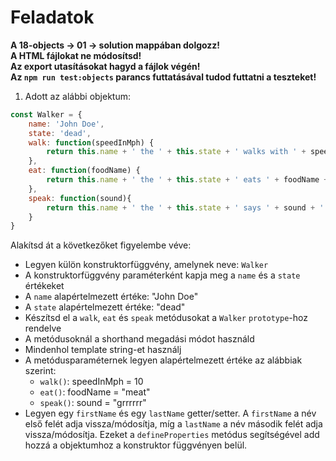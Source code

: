 # Feladatok

**A 18-objects -> 01 -> solution mappában dolgozz!**  
**A HTML fájlokat ne módosítsd!**  
**Az export utasításokat hagyd a fájlok végén!**  
**Az `npm run test:objects` parancs futtatásával tudod futtatni a teszteket!**  

1. Adott az alábbi objektum:  
```javascript
const Walker = {
    name: 'John Doe',
    state: 'dead',
    walk: function(speedInMph) {
        return this.name + ' the ' + this.state + ' walks with ' + speedInMph + ' mph!'
    },
    eat: function(foodName) {
        return this.name + ' the ' + this.state + ' eats ' + foodName + '!'
    },
    speak: function(sound){
        return this.name + ' the ' + this.state + ' says ' + sound + '!'
    }
}
```

Alakítsd át a következőket figyelembe véve:
- Legyen külön konstruktorfüggvény, amelynek neve: `Walker`
- A konstruktorfüggvény paraméterként kapja meg a `name` és a `state` értékeket
- A `name` alapértelmezett értéke: "John Doe"
- A `state` alapértelmezett értéke: "dead"
- Készítsd el a  `walk`, `eat` és `speak` metódusokat a `Walker` `prototype`-hoz rendelve
- A metódusoknál a shorthand megadási módot használd
- Mindenhol template string-et használj
- A metódusparaméternek legyen alapértelmezett értéke az alábbiak szerint:
    - `walk()`: speedInMph = 10
    - `eat()`:  foodName = "meat"
    - `speak()`: sound = "grrrrrr"
- Legyen egy `firstName` és egy `lastName` getter/setter. A `firstName` a név első felét adja vissza/módosítja, míg a `lastName` a név második felét adja vissza/módosítja. Ezeket a `defineProperties` metódus segítségével add hozzá a objektumhoz a konstruktor függvényen belül.  
